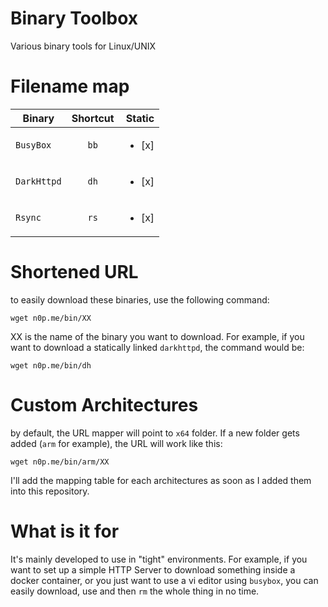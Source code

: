 
# Binary Toolbox

Various binary tools for Linux/UNIX

# Filename map

|   Binary      |   Shortcut    |Static |
| ------------- |:-------------:| -----:|
| `BusyBox`       | `bb` |<ul><li>[x] </li>  |
| `DarkHttpd`      | `dh`      |<ul><li>[x] </li>  |
| `Rsync` | `rs`      |<ul><li>[x] </li>  |

# Shortened URL

to easily download these binaries, use the following command:

`wget n0p.me/bin/XX`

XX is the name of the binary you want to download. For example, if you want to download a statically linked `darkhttpd`, the command would be:

`wget n0p.me/bin/dh`

# Custom Architectures

by default, the URL mapper will point to `x64` folder. If a new folder gets added (`arm` for example), the URL will work like this:

`wget n0p.me/bin/arm/XX`

I'll add the mapping table for each architectures as soon as I added them into this repository.

# What is it for

It's mainly developed to use in "tight" environments. For example, if you want to set up a simple HTTP Server to download something inside a docker container, or you just want to use a vi editor using `busybox`, you can easily download, use and then `rm` the whole thing in no time.
